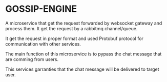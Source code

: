 # GOSSIP-ENGINE

A microservice that get the request forwarded by websocket gateway and process them. It get the request by a rabbitmq channel/queue.

It get the request in proper format and used Protobuf protocol for communication with other services.

The main function of this microservice is to pypass the chat message that are comming from users.

This services garranties that the chat message will be delivered to target user.